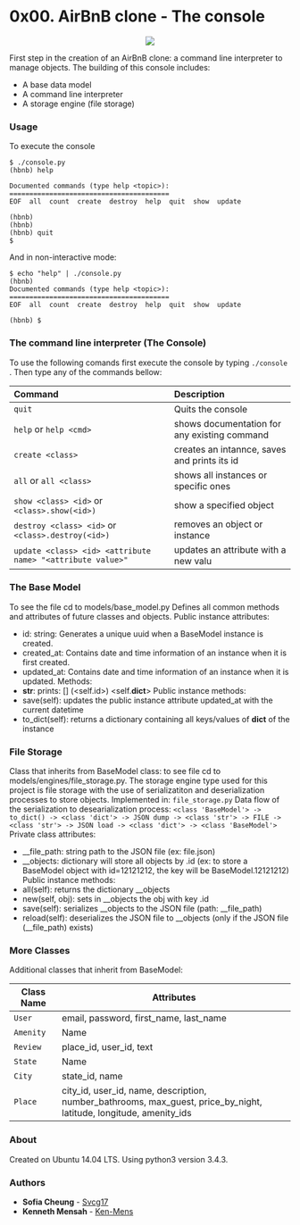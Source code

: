 # 0x00. AirBnB clone - The console

<p align="center">
  <img src="https://i.imgur.com/ogbfW3k.png">
</p>

First step in the creation of an AirBnB clone: a command line interpreter to manage objects.
The building of this console  includes:
* A base data model
* A command line interpreter
* A storage engine (file storage)

### Usage
To execute the console
```
$ ./console.py
(hbnb) help

Documented commands (type help <topic>):
========================================
EOF  all  count  create  destroy  help  quit  show  update

(hbnb) 
(hbnb) 
(hbnb) quit
$
```
And in non-interactive mode:
```
$ echo "help" | ./console.py
(hbnb)
Documented commands (type help <topic>):
========================================
EOF  all  count  create  destroy  help  quit  show  update

(hbnb) $

```
### The command line interpreter (The Console)
To use the following comands first execute the console by typing `./console` . Then type any of the commands bellow:

| Command                                                      | Description                                  |
|:------------------------------------------------------------ |:---------------------------------------                       
| `quit`                                                       | Quits the console                            |
| `help` or `help <cmd>`                                       | shows documentation for any existing command |
| `create <class>`                                             | creates an intannce, saves and prints its id |
| `all` or `all <class>`                                       | shows all instances or specific ones         |
| `show <class> <id>` or `<class>.show(<id>)`                  | show a specified object                      |
| `destroy <class> <id>` or `<class>.destroy(<id>)`            | removes an object or instance                |
| `update <class> <id> <attribute name> "<attribute value>"`   | updates an attribute with a new valu         |

### The Base Model
To see the file cd to models/base_model.py
Defines all common methods and attributes of future classes and objects.
Public instance attributes:
- id: string: Generates a unique uuid when a BaseModel instance is created.
- created_at: Contains date and time information of an instance when it is first created.
- updated_at: Contains date and time information of an instance when it is updated.
Methods:
- __str__: prints: [<class name>] (<self.id>) <self.__dict__>
Public instance methods:
- save(self): updates the public instance attribute updated_at with the current datetime
- to_dict(self): returns a dictionary containing all keys/values of __dict__ of the instance

### File Storage
Class that inherits from BaseModel class: to see file cd to models/engines/file_storage.py.
The storage engine type used for this project is file storage with the use of serializatiton and deserialization processes to store objects. Implemented in: `file_storage.py`
Data flow of the serialization to desearialization process:
`<class 'BaseModel'> -> to_dict() -> <class 'dict'> -> JSON dump -> <class 'str'> -> FILE -> <class 'str'> -> JSON load -> <class 'dict'> -> <class 'BaseModel'>`
Private class attributes:
- __file_path: string path to the JSON file (ex: file.json)
- __objects: dictionary will store all objects by <class name>.id (ex: to store a BaseModel object with id=12121212, the key will be BaseModel.12121212)
Public instance methods:
- all(self): returns the dictionary __objects
- new(self, obj): sets in __objects the obj with key <obj class name>.id
- save(self): serializes __objects to the JSON file (path: __file_path)
- reload(self): deserializes the JSON file to __objects (only if the JSON file (__file_path) exists)
 
### More Classes
Additional classes that inherit from BaseModel:

Class Name | Attributes
-- | --
`User` | email, password, first_name, last_name
`Amenity` | Name
`Review` | place_id, user_id, text
`State`  | Name
`City` | state_id, name
`Place` | city_id, user_id, name, description, number_bathrooms, max_guest, price_by_night, latitude, longitude, amenity_ids

### About
Created on Ubuntu 14.04 LTS. Using python3 version 3.4.3.

### Authors
* **Sofia Cheung** - [Svcg17](https://github.com/Svcg17)
* **Kenneth Mensah** - [Ken-Mens](https://github.com/Ken-Mens)
